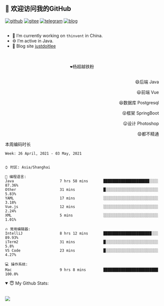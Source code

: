 <!--
**justdoitlee/justdoitlee** is a ✨ _special_ ✨ repository because its `README.md` (this file) appears on your GitHub profile.

Here are some ideas to get you started:

- 🔭 I’m currently working on ...
- 🌱 I’m currently learning ...
- 👯 I’m looking to collaborate on ...
- 🤔 I’m looking for help with ...
- 💬 Ask me about ...
- 📫 How to reach me: ...
- 😄 Pronouns: ...
- ⚡ Fun fact: ...
  -->

<h2>👋 欢迎访问我的GitHub</h2>
  <a href="https://github.com/justdoitlee"><img src="https://img.shields.io/badge/GitHub-ff79c6" alt="github"></a>
  <a href="https://gitee.com/RicardoLee"><img src="https://img.shields.io/badge/Gitee-fe7300" alt="gitee"></a>
  <a href="https://t.me/justdoitlee"><img src="https://img.shields.io/badge/telegram-green" alt="telegram"></a>
  <a href="https://justdoitlee.github.io/"><img src="https://img.shields.io/badge/blog-black" alt="blog"></a>
<br/><br/> 

- 🔭 I’m currently working on `thinvent` in China.
- ⚙️ I’m active in Java.
- 👋 Blog site [justdoitlee](https://justdoitlee.github.io)


<p align="center">
<br/>
<br/>
  <samp>
      ❤️杨超越铁粉 <br/><br/>
   </samp>
</p>


<p align="right">
😄后端 Java
</p>
<p align="right">
😃前端 Vue
</p>
<p align="right">
😆数据库 Postgresql
</p>
<p align="right">
😝框架 SpringBoot
</p>
<p align="right">
😛设计 Photoshop
</p>
<p align="right">
😧都不精通
</p>

本周编码时长

<!--START_SECTION:waka-->
```text
Week: 26 April, 2021 - 03 May, 2021


⌚︎ 时区: Asia/Shanghai

💬 编程语言: 
Java                     7 hrs 58 mins       █████████████████████░░░░   87.36% 
Other                    31 mins             █░░░░░░░░░░░░░░░░░░░░░░░░   5.83% 
YAML                     17 mins             ░░░░░░░░░░░░░░░░░░░░░░░░░   3.18% 
Vue.js                   12 mins             ░░░░░░░░░░░░░░░░░░░░░░░░░   2.24% 
XML                      5 mins              ░░░░░░░░░░░░░░░░░░░░░░░░░   1.01%

🔥 常用编辑器: 
IntelliJ                 8 hrs 12 mins       ██████████████████████░░░   89.93% 
iTerm2                   31 mins             █░░░░░░░░░░░░░░░░░░░░░░░░   5.8% 
VS Code                  23 mins             █░░░░░░░░░░░░░░░░░░░░░░░░   4.27%

💻 操作系统: 
Mac                      9 hrs 8 mins        █████████████████████████   100.0%

```


<!--END_SECTION:waka-->



<details open>
<summary>😇 My Github Stats:</summary>
<!-- 
<br/>
<br/>

 <a href="https://github.com/anuraghazra/github-readme-stats" title="Tops Language">
  <img align="center" src="https://github-readme-stats.vercel.app/api/top-langs/?username=justdoitlee&layout=compact" />
 </a>
--> 

<br/>
<br/>

<a href="https://github.com/justdoitlee/justdoitlee">
<img align="center" src="https://github-readme-stats.anuraghazra1.vercel.app/api?username=justdoitlee&show_icons=true" />
</a>



<br/>
